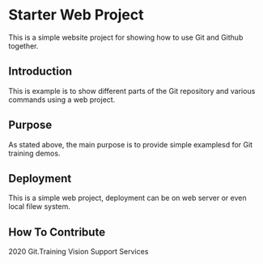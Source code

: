 # Starter Web Project

This is a simple website project for showing how to use Git and Github together.

## Introduction

This is example is to show different parts of the Git repository and various commands using a web project.

## Purpose

As stated above, the main purpose is to provide simple examplesd for Git training demos.

## Deployment

This is a simple web project, deployment can be on web server or even local filew system.

## How To Contribute

2020 Git.Training Vision Support Services